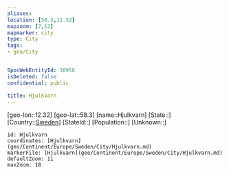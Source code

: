 ```yaml
---
aliases: 
location: [58.3,12.32]
mapzoom: [7,12] 
mapmarker: city 
type: City
tags:
- geo/City


SpocWebEntityId: 30958
isDeleted: false
confidential: public

title: Hjulkvarn
---
```

[geo-lon::12.32]
[geo-lat::58.3]
[name::Hjulkvarn]
[State::]
[Country::[Sweden](geo/Continent/Europe/Sweden.md)]
[StateId::]
[Population::]
[Unknown::]


```leaflet
id: Hjulkvarn
coordinates: [Hjulkvarn](geo/Continent/Europe/Sweden/City/Hjulkvarn.md)
markerFile: [Hjulkvarn](geo/Continent/Europe/Sweden/City/Hjulkvarn.md)
defaultZoom: 11 
maxZoom: 18
```


